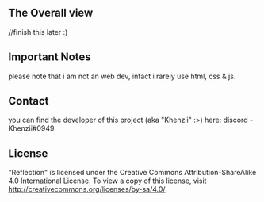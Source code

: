 ## The Overall view
//finish this later :)

## Important Notes
please note that i am not an web dev, infact i rarely use html, css & js.

## Contact

you can find the developer of this project (aka "Khenzii" :>) here: discord - Khenzii#0949

## License

"Reflection" is licensed under the Creative Commons Attribution-ShareAlike 4.0 International License. To view a copy of this license, visit http://creativecommons.org/licenses/by-sa/4.0/

